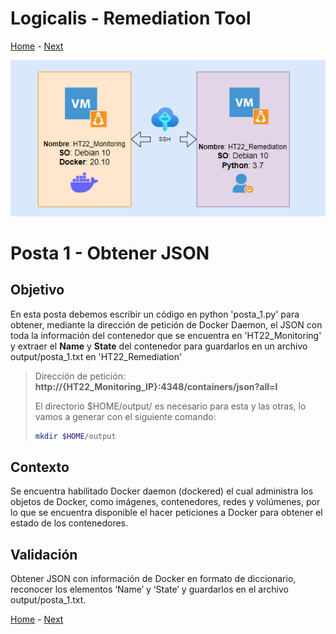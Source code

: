 # Logicalis - Remediation Tool

[Home](../README.md) - [Next](P2.md)

<p align="center">
  <img src="Infra.png" alt="Infraestructura Hackathon"/>
</p>

# Posta 1 - Obtener JSON
## Objetivo
En esta posta debemos escribir un código en python 'posta_1.py' para obtener, mediante la dirección de petición de Docker Daemon, el JSON con toda la información del contenedor que se encuentra en 'HT22_Monitoring' y extraer el **Name** y **State** del contenedor para guardarlos en un archivo output/posta_1.txt en 'HT22_Remediation'

> Dirección de petición:  **http://{HT22_Monitoring_IP}:4348/containers/json?all=l**
>
> El directorio $HOME/output/ es necesario para esta y las otras, lo vamos a generar con el siguiente comando:
> ~~~bash
> mkdir $HOME/output
> ~~~

## Contexto
Se encuentra habilitado Docker daemon (dockered) el cual administra los objetos de Docker, como imágenes, contenedores, redes y volúmenes, por lo que se encuentra disponible el hacer peticiones a Docker para obtener el estado de los contenedores.

## Validación
Obtener JSON con información de Docker en formato de diccionario, reconocer los elementos ‘Name’ y ‘State’ y guardarlos en el archivo output/posta_1.txt.


[Home](../README.md) - [Next](P2.md)
